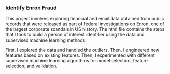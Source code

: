 ### Identify Enron Fraud

This project involves exploring financial and email data obtained from public records that were released
as part of federal investigations on Enron, one of the largest corporate scandals in US history. The html file
contains the steps that I took to build a person of interest identifier using the data and supervised machine learning methods.

First, I explored the data and handled the outliers. Then, I engineered new features based on existing features. Then, I experimented with different supervised machine learning algorithms for model selection, feature selection, and validation.
